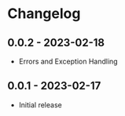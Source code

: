 # Changelog

## 0.0.2 - 2023-02-18
* Errors and Exception Handling

## 0.0.1 - 2023-02-17
* Initial release
